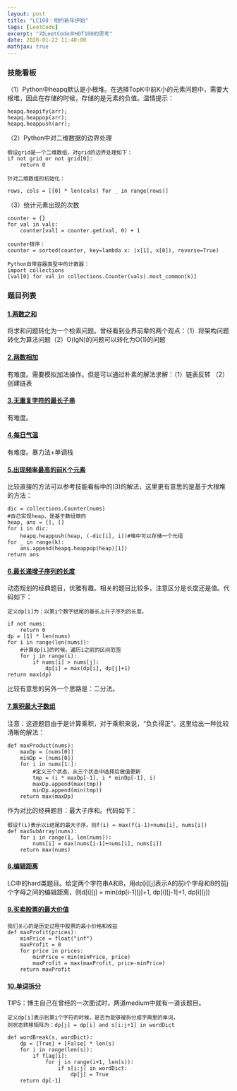 ```yaml
---
layout: post
title: "LC100：相约新年伊始"
tags: [LeetCode]
excerpt: "对LeetCode中HOT100的思考"
date: 2020-01-22 11:40:00
mathjax: true
---
```


### 技能看板

（1）Python中heapq默认是小根堆。在选择TopK中前K小的元素问题中，需要大根堆，因此在存储的时候，存储的是元素的负值。温情提示：

```
heapq.heapify(arr);
heapq.heappop(arr);
heapq.heappush(arr);
```

（2）Python中对二维数据的边界处理

```
假设grid是一个二维数组，对grid的边界处理如下：
if not grid or not grid[0]:
	return 0

针对二维数组的初始化：

rows, cols = [[0] * len(cols) for _ in range(rows)]
```

（3）统计元素出现的次数

```
counter = {}
for val in vals:
	counter[val] = counter.get(val, 0) + 1

counter排序：
counter = sorted(counter, key=lambda x: (x[1], x[0]), reverse=True)

Python自带容器类型中的计数器：
import collections
[val[0] for val in collections.Counter(vals).most_common(k)]
```

### 题目列表


#### [1.两数之和](https://leetcode-cn.com/problems/two-sum/solution/liang-shu-zhi-he-by-leetcode-solution/)

将求和问题转化为一个检索问题。曾经看到业界前辈的两个观点：（1）将架构问题转化为算法问题（2）O(lgN)的问题可以转化为O(1)的问题

#### [2.两数相加](https://leetcode-cn.com/problems/add-two-numbers/)

有难度。需要模拟加法操作。但是可以通过朴素的解法求解：（1）链表反转 （2）创建链表

#### [3.无重复字符的最长子串](https://leetcode-cn.com/problems/longest-substring-without-repeating-characters/)

有难度。

#### [4.每日气温](https://leetcode-cn.com/problems/daily-temperatures/)

有难度。暴力法+单调栈

#### [5.出现频率最高的前K个元素](https://leetcode-cn.com/problems/top-k-frequent-elements/solution/zui-xiao-dui-by-elevenxx/)

比较直接的方法可以参考技能看板中的(3)的解法，这里更有意思的是基于大根堆的方法：

```
dic = collections.Counter(nums)
#自己实现heap，是基于数组做的
heap, ans = [], []
for i in dic:
	heapq.heappush(heap, (-dic[i], i))#堆中可以存储一个元组
for _ in range(k):
	ans.append(heapq.heappop(heap)[1])
return ans
```

#### [6.最长递增子序列的长度](https://leetcode-cn.com/problems/longest-increasing-subsequence/)

动态规划的经典题目，优雅有趣。相关的题目比较多，注意区分是长度还是值。代码如下：

```
定义dp[i]为：以第i个数字结尾的最长上升子序列的长度。

if not nums:
	return 0
dp = [1] * len(nums)
for i in range(len(nums)):
	#计算dp[i]的时候，遍历i之前的区间范围
	for j in range(i):
		if nums[i] > nums[j]:
			dp[i] = max(dp[i], dp[j]+1)
return max(dp)
```
比较有意思的另外一个思路是：二分法。

#### [7.乘积最大子数组](https://leetcode-cn.com/problems/maximum-product-subarray/solution/python3-dong-tai-gui-hua-by-ting-ting-28-4/)

注意：这道题目由于是计算乘积，对于乘积来说，“负负得正”。这里给出一种比较清晰的解法：

```
def maxProduct(nums):
	maxDp = [nums[0]]
	minDp = [nums[0]]
	for i in nums[1:]:
		#定义三个状态，从三个状态中选择后做值更新
		tmp = (i * maxDp[-1], i * minDp[-1], i)
		maxDp.append(max(tmp))
		minDp.append(min(tmp))
	return max(maxDp)
```

作为对比的经典题目：最大子序和。代码如下：

```
假设f(i)表示以i结尾的最大子序。则f(i) = max(f(i-1)+nums[i], nums[i])
def maxSubArray(nums):
	for i in range(1, len(nums)):
		nums[i] = max(nums[i-1]+nums[i], nums[i])
	return max(nums)
```

#### [8.编辑距离](https://leetcode-cn.com/problems/edit-distance/solution/bian-ji-ju-chi-by-leetcode-solution/)

LC中的hard类题目。给定两个字符串A和B，用dp[i][j]表示A的前i个字母和B的前j个字母之间的编辑距离，则d[i][j] = min(dp[i-1][j]+1, dp[i][j-1]+1, dp[i][j])

#### [9.买卖股票的最大价值](https://leetcode-cn.com/problems/best-time-to-buy-and-sell-stock/solution/gu-piao-wen-ti-python3-c-by-z1m/)

```
我们关心的是历史过程中股票的最小价格和收益
def maxProfit(prices):
	minPrice = float("inf")
	maxProfit = 0
	for price in prices:
		minPrice = min(minPrice, price)
		maxProfit = max(maxProfit, price-minPrice)
	return maxProfit
```
#### [10.单词拆分](https://leetcode-cn.com/problems/word-break/solution/dan-ci-chai-fen-python-by-fei-ben-de-cai-zhu-uc4q0/)

TIPS：博主自己在曾经的一次面试时，两道medium中就有一道该题目。

```
定义dp[i]表示到第i个字符的时候，是否为能够被拆分成字典里的单词，
则状态转移矩阵为：dp[j] = dp[i] and s[i:j+1] in wordDict

def wordBreak(s, wordDict):
	dp = [True] + [False] * len(s)
	for i in range(len(s)):
		if flag[i]:
			for j in range(i+1, len(s)):
				if s[i:j] in wordDict:
					dp[j] = True
	return dp[-1]
```
